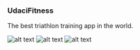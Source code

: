 ### UdaciFitness

The best triathlon training app in the world.

![alt text](https://github.com/cagigas/UdaciFitness/blob/master/img1.png)
![alt text](https://github.com/cagigas/UdaciFitness/blob/master/img2.png)
![alt text](https://github.com/cagigas/UdaciFitness/blob/master/img3.png)
